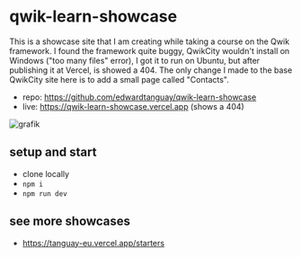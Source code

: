 # qwik-learn-showcase

This is a showcase site that I am creating while taking a course on the Qwik framework. I found the framework quite buggy, QwikCity wouldn't install on Windows ("too many files" error), I got it to run on Ubuntu, but after publishing it at Vercel, is showed a 404. The only change I made to the base QwikCity site here is to add a small page called "Contacts".

- repo: https://github.com/edwardtanguay/qwik-learn-showcase
- live: https://qwik-learn-showcase.vercel.app (shows a 404)

![grafik](https://github.com/edwardtanguay/qwik-learn-showcase/assets/446574/e9cb9f9d-effe-458c-a1a9-159b14801e53)

## setup and start

- clone locally
- `npm i`
- `npm run dev`

## see more showcases

- https://tanguay-eu.vercel.app/starters
